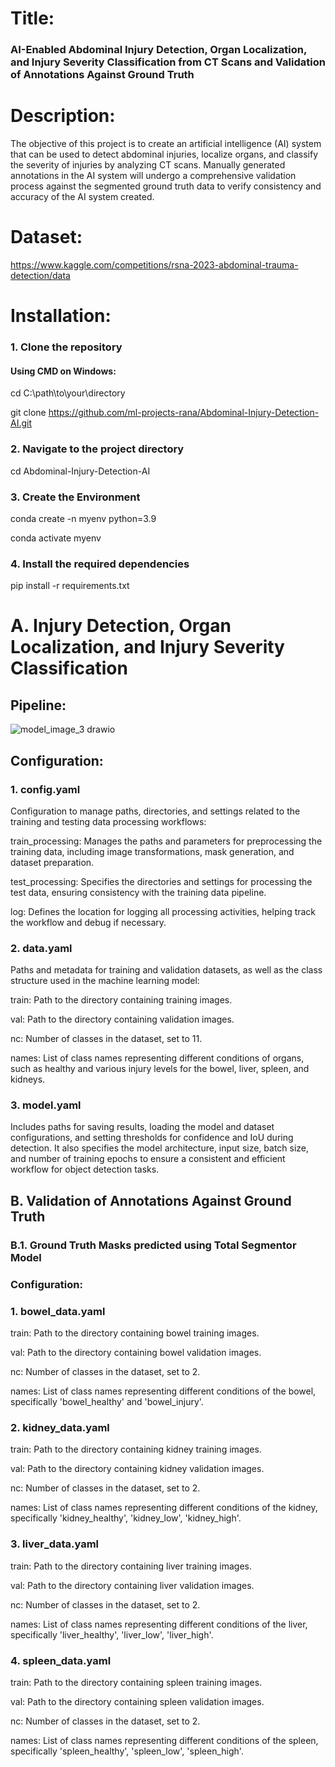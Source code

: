 # Title:
### AI-Enabled Abdominal Injury Detection, Organ Localization, and Injury Severity Classification from CT Scans and Validation of Annotations Against Ground Truth


# Description:
The objective of this project is to create an artificial intelligence (AI) system that can be used to detect abdominal injuries, localize organs, and classify the severity of injuries by analyzing CT scans. Manually generated annotations in the AI system will undergo a comprehensive validation process against the segmented ground truth data to verify consistency and accuracy of the AI system created.

# Dataset:
https://www.kaggle.com/competitions/rsna-2023-abdominal-trauma-detection/data

# Installation:
### 1. Clone the repository
#### Using CMD on Windows:

cd C:\path\to\your\directory

git clone https://github.com/ml-projects-rana/Abdominal-Injury-Detection-AI.git

### 2. Navigate to the project directory
cd Abdominal-Injury-Detection-AI

### 3. Create the Environment 
conda create -n myenv python=3.9

conda activate myenv


### 4. Install the required dependencies
pip install -r requirements.txt


# A. Injury Detection, Organ Localization, and Injury Severity Classification


## Pipeline:

![model_image_3 drawio](https://github.com/user-attachments/assets/ff4b6f35-ae38-4427-8bb5-1e82c7435351)


## Configuration:

### 1. config.yaml
Configuration to manage paths, directories, and settings related to the training and testing data processing workflows:

train_processing: Manages the paths and parameters for preprocessing the training data, including image transformations, mask generation, and dataset preparation.

test_processing: Specifies the directories and settings for processing the test data, ensuring consistency with the training data pipeline.

log: Defines the location for logging all processing activities, helping track the workflow and debug if necessary.

### 2. data.yaml
Paths and metadata for training and validation datasets, as well as the class structure used in the machine learning model:

train: Path to the directory containing training images.

val: Path to the directory containing validation images.

nc: Number of classes in the dataset, set to 11.

names: List of class names representing different conditions of organs, such as healthy and various injury levels for the bowel, liver, spleen, and kidneys.

### 3. model.yaml
Includes paths for saving results, loading the model and dataset configurations, and setting thresholds for confidence and IoU during detection. It also specifies the model architecture, input size, batch size, and number of training epochs to ensure a consistent and efficient workflow for object detection tasks.



## B. Validation of Annotations Against Ground Truth

### B.1. Ground Truth Masks predicted using Total Segmentor Model 
### Configuration:
### 1. bowel_data.yaml
train: Path to the directory containing bowel training images.

val: Path to the directory containing bowel validation images.

nc: Number of classes in the dataset, set to 2.

names: List of class names representing different conditions of the bowel, specifically 'bowel_healthy' and 'bowel_injury'.

### 2. kidney_data.yaml
train: Path to the directory containing kidney training images.

val: Path to the directory containing kidney validation images.

nc: Number of classes in the dataset, set to 2.

names: List of class names representing different conditions of the kidney, specifically 'kidney_healthy', 'kidney_low', 'kidney_high'.

### 3. liver_data.yaml
train: Path to the directory containing liver training images.

val: Path to the directory containing liver validation images.

nc: Number of classes in the dataset, set to 2.

names: List of class names representing different conditions of the liver, specifically 'liver_healthy', 'liver_low', 'liver_high'.

### 4. spleen_data.yaml
train: Path to the directory containing spleen training images.

val: Path to the directory containing spleen validation images.

nc: Number of classes in the dataset, set to 2.

names: List of class names representing different conditions of the spleen, specifically 'spleen_healthy', 'spleen_low', 'spleen_high'.



